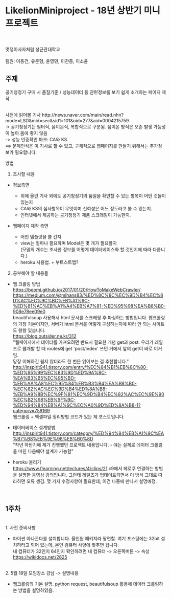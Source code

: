 # LikelionMiniproject - 18년 상반기 미니프로젝트
<br><br>
멋쟁이사자처럼 성균관대학교<br><br>
팀원: 이동건, 유준형, 윤영민, 이찬종, 이소윤

## 주제
<p>공기청정기 구매 시 품질기준 / 성능데이터 등 관련정보를 보기 쉽게 소개하는 페이지 제작</p>
<br>
사전에 읽어볼 기사	
http://news.naver.com/main/read.nhn?mode=LSD&mid=sec&sid1=101&oid=277&aid=0004215759	<br>
	-> 공기청정기는 필터식, 음이온식, 복합식으로 구분됨. 음이온 방식은 오존 발생 가능성이 높아 몸에 좋지 않음<br>
	-> 성능 인증확인 마크: CA와 KS.<br>
==> 문제인식은 이 기사로 할 수 있고, 구체적으로 웹페이지를 만들기 위해서는 추가정보가 필요합니다.	<br>

방법	<br>
1. 조사할 내용	<br>
* 정보측면	<br>
   - 위에 올린 기사 외에도 공기청정기의 품질을 확인할 수 있는 항목이 어떤 것들이 있는지	
   - CA와 KS의 심사항목이 무엇이며 신뢰성은 어느 정도라고 볼 수 있는지.	
   - 인터넷에서 제공하는 공기청정기 제품 스크래핑이 가능한지.	
	
	
* 웹페이지 제작 측면	
    - 어떤 템플릿을 쓸 건지	
    - view는 얼마나 필요하며 Model은 몇 개가 필요할지	
	(모델의 개수는 조사한 정보를 어떻게 데이터베이스화 할 것인지에 따라 다릅니다.)
    - heroku 사용법. +  부트스트랩?	
	
2. 공부해야 할 내용들	
 - 웹 크롤링 방법	
	https://beomi.github.io/2017/01/20/HowToMakeWebCrawler/
	https://medium.com/@mjhans83/%ED%8C%8C%EC%9D%B4%EC%8D%AC%EC%9C%BC%EB%A1%9C-%ED%81%AC%EB%A1%A4%EB%A7%81-%ED%95%98%EA%B8%B0-908e78ee09e0 <br>
	beautifulsoup 사용해서 html 문서를 스크래핑 후 파싱하는 방법입니다. 웹크롤링의 가장 기본이지만, 서버가 html 문서를 어떻게 구성하는지에 따라 안 되는 사이트도 왕왕 있습니다. <br>
	https://blog.outsider.ne.kr/312 <br>
	"웹페이지에서 데이터를 가져오려면 반드시 필요한 개념 get과 post. 우리가 레일즈로 웹개발 할 때 routes에 get 'post/index' 쓰던 거에서 앞의 get이 바로 이거임. <br>
당장 이해하긴 쉽지 않더라도 한 번은 읽어보는 걸 추천합니다." <br>
	http://inspirit941.tistory.com/entry/%EC%84%B1%EB%8C%80-%ED%95%99%EC%83%9D%ED%9A%8C-%EA%B3%B5%EC%95%BD-%EB%AA%A8%EC%95%84%EB%B3%B4%EA%B8%B0-%EC%82%AC%EC%9D%B4%ED%8A%B8-%EB%A9%8B%EC%9F%81%EC%9D%B4%EC%82%AC%EC%9E%90%EC%B2%98%EB%9F%BC-%ED%94%84%EB%A1%9C%EC%A0%9D%ED%8A%B8-1?category=759169 <br>
	웹크롤링 +  엑셀파일 정리방법 코드가 있는 제 포스트입니다.<br>
	
  - 데이터베이스 설계방법	
	http://inspirit941.tistory.com/category/%ED%94%84%EB%A1%9C%EA%B7%B8%EB%9E%98%EB%B0%8D <br>
	"작년 하반기에 제가 진행했던 프로젝트 내용입니다. - 얘는 실제로 데이터 크롤링을 마친 다음에야 설계가 가능함"
	
 - heroku 올리기	
	https://www.flearning.net/lectures/4/clips/21
	c9에서 헤로쿠 연결하는 방법을 설명한 동영상 강의입니다.
	그런데 레일즈가 업데이트되면서 이 방식 그대로 따라하면 오류 생김. 몇 가지 수정사항이 필요한데, 이건 나중에 만나서 설명예정. <br>
  <br>
  
  ## 1주차
  <br>
1. 사전 준비사항 <br>

  - 파이썬 아나콘다를 설치합니다. 올인원 패키지라 짱편함. 여기 포스팅에는 32bit 설치하라고 되어 있는데, 본인 컴퓨터 사양에 맞추면 됩니다.	<br>
  내 컴퓨터가 32인지 64인지 확인하려면 내 컴퓨터 -> 오른쪽버튼 -> 속성	<br>
    https://wikidocs.net/2825	<br>
<br>
2. 5월 18일 모임장소 강남 -> 설명내용 <br>

  - 웹크롤링의 기본 설명. python request, beautifulsoup 활용해 데이터 크롤링하는 방법을 설명하였음. 
